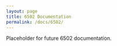 ```yaml
---
layout: page
title: 6502 Documentation
permalink: /docs/6502/
---
```


Placeholder for future 6502 documentation.
